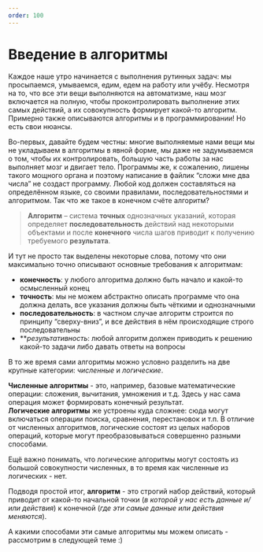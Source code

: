 ```yaml
---
order: 100
---
```


# Введение в алгоритмы

Каждое наше утро начинается с выполнения рутинных задач: мы просыпаемся, умываемся, едим, едем на работу или учёбу. Несмотря на то, что все эти вещи выполняются на автоматизме, наш мозг включается на полную, чтобы проконтролировать выполнение этих самых действий, а их совокупность формирует какой-то алгоритм. Примерно также описываются алгоритмы и в программировании! Но есть свои нюансы.

Во-первых, давайте будем честны: многие выполняемые нами вещи мы не укладываем в алгоритмы в явной форме, мы даже не задумываемся о том, чтобы их контролировать, большую часть работы за нас выполняет мозг и двигает тело. Программы же, к сожалению, лишены такого мощного органа и поэтому написание в файлик “сложи мне два числа” не создаст программу. Любой код должен составляться на определённом языке, со своими правилами, последовательностями и алгоритмом. Так что же такое в конечном счёте алгоритм?

> **Алгоритм** – система **точных** однозначных указаний, которая определяет **последовательность** действий над некоторыми объектами и после **конечного** числа шагов приводит к получению требуемого **результата**.

И тут не просто так выделены некоторые слова, потому что они максимально точно описывают основные требования к алгоритмам:  
 - **конечность**: у любого алгоритма должно быть начало и какой-то
   осмысленный конец   
- **точность**: мы не можем абстрактно описать программе что она должна
   делать, все указания должны быть чёткими и однозначными  
 - **последовательность**: в частном случае алгоритм строится по принципу
   “сверху-вниз”, и все действия в нём происходящие строго
   последовательны
-   ***результативность*: любой алгоритм должен приводить к решению какой-то задачи либо давать ответы на вопросы
    
В то же время сами алгоритмы можно условно разделить на две крупные категории: _численные_ и _логические_.

**Численные алгоритмы** - это, например, базовые математические операции: сложения, вычитания, умножения и т.д. Здесь у нас сама операция может формировать конечный результат.  
**Логические алгоритмы** же устроены куда сложнее: сюда могут включаться операции поиска, сравнения, перестановок и т.п. В отличие от численных алгоритмов, логические состоят из целых наборов операций, которые могут преобразовываться совершенно разными способами.

Ещё важно понимать, что логические алгоритмы могут состоять из большой совокупности численных, в то время как численные из логических - нет.

Подводя простой итог, **алгоритм** - это строгий набор действий, который приводит от какой-то начальной точки (_в которой у нас есть данные и/или действия_) к конечной (_где эти самые данные или действия меняются_).

А какими способами эти самые алгоритмы мы можем описать - рассмотрим в следующей теме :)
